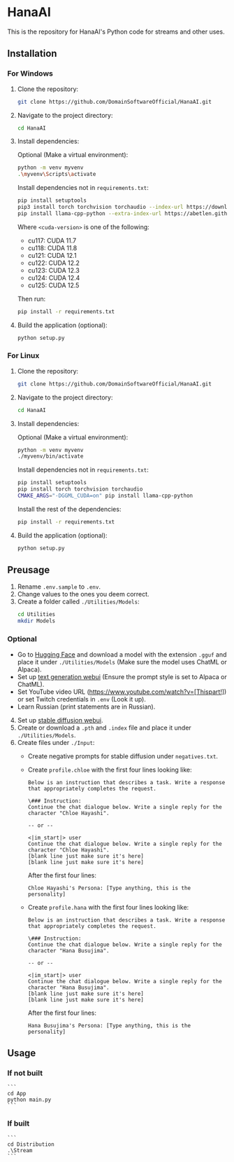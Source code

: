 # HanaAI

This is the repository for HanaAI's Python code for streams and other uses.

## Installation

### For Windows

1. Clone the repository:
    ```bash
    git clone https://github.com/DomainSoftwareOfficial/HanaAI.git
    ```
2. Navigate to the project directory:
    ```bash
    cd HanaAI
    ```
3. Install dependencies:

    Optional (Make a virtual environment):
    ```bash
    python -m venv myvenv
    .\myvenv\Scripts\activate
    ```

    Install dependencies not in `requirements.txt`:
    ```bash
    pip install setuptools
    pip3 install torch torchvision torchaudio --index-url https://download.pytorch.org/whl/<cuda-version>
    pip install llama-cpp-python --extra-index-url https://abetlen.github.io/llama-cpp-python/whl/<cuda-version>
    ```

    Where `<cuda-version>` is one of the following:

    - cu117: CUDA 11.7
    - cu118: CUDA 11.8
    - cu121: CUDA 12.1
    - cu122: CUDA 12.2
    - cu123: CUDA 12.3
    - cu124: CUDA 12.4
    - cu125: CUDA 12.5

    Then run:
    ```bash
    pip install -r requirements.txt
    ```

4. Build the application (optional):
    ```bash
    python setup.py
    ```

### For Linux

1. Clone the repository:
    ```bash
    git clone https://github.com/DomainSoftwareOfficial/HanaAI.git
    ```
2. Navigate to the project directory:
    ```bash
    cd HanaAI
    ```
3. Install dependencies:

    Optional (Make a virtual environment):
    ```bash
    python -m venv myvenv
    ./myvenv/bin/activate
    ```

    Install dependencies not in `requirements.txt`:
    ```bash
    pip install setuptools
    pip install torch torchvision torchaudio
    CMAKE_ARGS="-DGGML_CUDA=on" pip install llama-cpp-python
    ```

    Install the rest of the dependencies:
    ```bash
    pip install -r requirements.txt
    ```

4. Build the application (optional):
    ```bash
    python setup.py
    ```

## Preusage

1. Rename `.env.sample` to `.env`.
2. Change values to the ones you deem correct.
3. Create a folder called `./Utilities/Models`:
    ```bash
    cd Utilities
    mkdir Models
    ```

### Optional

- Go to [Hugging Face](https://huggingface.co) and download a model with the extension `.gguf` and place it under `./Utilities/Models` (Make sure the model uses ChatML or Alpaca).
- Set up [text generation webui](https://github.com/oobabooga/text-generation-webui) (Ensure the prompt style is set to Alpaca or ChatML).
- Set YouTube video URL (https://www.youtube.com/watch?v=[Thispart!]) or set Twitch credentials in `.env` (Look it up).
- Learn Russian (print statements are in Russian).

4. Set up [stable diffusion webui](https://github.com/AUTOMATIC1111/stable-diffusion-webui).
5. Create or download a `.pth` and `.index` file and place it under `./Utilities/Models`.
6. Create files under `./Input`:
    - Create negative prompts for stable diffusion under `negatives.txt`.
    - Create `profile.chloe` with the first four lines looking like:
        ```
        Below is an instruction that describes a task. Write a response that appropriately completes the request.

        \### Instruction:
        Continue the chat dialogue below. Write a single reply for the character "Chloe Hayashi".

        -- or --

        <|im_start|> user
        Continue the chat dialogue below. Write a single reply for the character "Chloe Hayashi".
        [blank line just make sure it's here]
        [blank line just make sure it's here]
        ```

        After the first four lines:
        ```
        Chloe Hayashi's Persona: [Type anything, this is the personality]
        ```
    - Create `profile.hana` with the first four lines looking like:
        ```
        Below is an instruction that describes a task. Write a response that appropriately completes the request.

        \### Instruction:
        Continue the chat dialogue below. Write a single reply for the character "Hana Busujima".

        -- or --

        <|im_start|> user
        Continue the chat dialogue below. Write a single reply for the character "Hana Busujima".
        [blank line just make sure it's here]
        [blank line just make sure it's here]
        ```

        After the first four lines:
        ```
        Hana Busujima's Persona: [Type anything, this is the personality]
        ```

## Usage

### If not built
    ```
    cd App
    python main.py  
    ```

### If built
    ```
    cd Distribution
    .\Stream
    ```